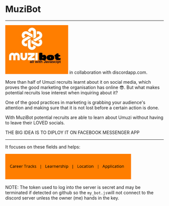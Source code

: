 # MuziBot
---------------------------------------------------------------------------------------------------------
<img src="images/bot-thing.jpg" width="200px" height="auto">
in collaboration with discordapp.com.

More than half of Umuzi recruits learnt about it on social media, which proves the good marketing the organisation has online 😎. But what makes potential recruits lose interest when inquiring about it?

One of the good practices in marketing is grabbing your audience's attention and making sure that it is not lost before a certain action is done. 

With MuziBot potential recruits are able to learn about Umuzi without having to leave their LOVED socials. 



THE BIG IDEA IS TO DIPLOY IT ON FACEBOOK MESSENGER APP

-----------------------------------------------------------------------------------------------------------

It focuses on these fields and helps: 

<img src="im%20(1).png" width="400px" height="auto">



NOTE: The token used to log into the server is secret and may be terminated if detected on github so the `my_bot.js`will not connect to the discord server unless the owner (me) hands in the key.

